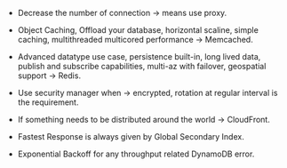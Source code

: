 - Decrease the number of connection -> means use proxy.

- Object Caching, Offload your database, horizontal scaline, simple caching, multithreaded multicored performance -> Memcached. 

- Advanced datatype use case, persistence built-in, long lived data, publish and subscribe capabilities, multi-az with failover, geospatial support -> Redis.

- Use security manager when -> encrypted, rotation at regular interval is the requirement.

- If something needs to be distributed around the world -> CloudFront.

- Fastest Response is always given by Global Secondary Index.

- Exponential Backoff for any throughput related DynamoDB error.